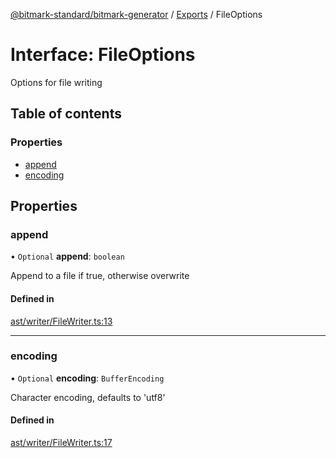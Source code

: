 [@bitmark-standard/bitmark-generator](../API.md) / [Exports](../modules.md) / FileOptions

# Interface: FileOptions

Options for file writing

## Table of contents

### Properties

- [append](FileOptions.md#append)
- [encoding](FileOptions.md#encoding)

## Properties

### append

• `Optional` **append**: `boolean`

Append to a file if true, otherwise overwrite

#### Defined in

[ast/writer/FileWriter.ts:13](https://github.com/getMoreBrain/bitmark-generator/blob/416295c/src/ast/writer/FileWriter.ts#L13)

___

### encoding

• `Optional` **encoding**: `BufferEncoding`

Character encoding, defaults to 'utf8'

#### Defined in

[ast/writer/FileWriter.ts:17](https://github.com/getMoreBrain/bitmark-generator/blob/416295c/src/ast/writer/FileWriter.ts#L17)
